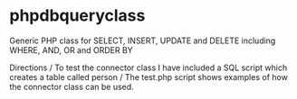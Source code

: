 phpdbqueryclass
===============

Generic PHP class for SELECT, INSERT, UPDATE and DELETE including WHERE, AND, OR and ORDER BY

Directions
/ To test the connector class I have included a SQL script which creates a table called person
/ The test.php script shows examples of how the connector class can be used. 
